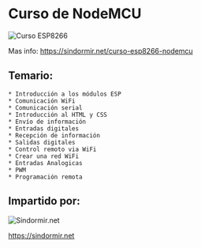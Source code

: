 # Curso de NodeMCU

![Curso ESP8266](https://sindormir.net/sites/sindormir.net/files/cursos/curso-nodemcu-basico-texto-dch.png.jpg)

Mas info: https://sindormir.net/curso-esp8266-nodemcu

## Temario:


    * Introducción a los módulos ESP
    * Comunicación WiFi
    * Comunicación serial
    * Introducción al HTML y CSS
    * Envío de información
    * Entradas digitales
    * Recepción de información
    * Salidas digitales
    * Control remoto via WiFi
    * Crear una red WiFi
    * Entradas Analogicas
    * PWM
    * Programación remota

## Impartido por: 

![Sindormir.net](https://sindormir.net/sites/sindormir.net/files/logo-sindormir-transparente-ajustado.png)

https://sindormir.net
